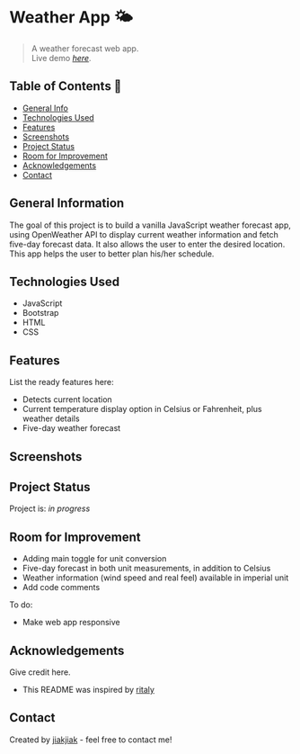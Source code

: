 # Weather App 🌤
> A weather forecast web app. <br />
> Live demo [_here_](https://jkjkjk.netlify.app/).

## Table of Contents 🧾
* [General Info](#general-information)
* [Technologies Used](#technologies-used)
* [Features](#features)
* [Screenshots](#screenshots)
* [Project Status](#project-status)
* [Room for Improvement](#room-for-improvement)
* [Acknowledgements](#acknowledgements)
* [Contact](#contact)


## General Information
The goal of this project is to build a vanilla JavaScript weather forecast app, using OpenWeather API to display current weather information and fetch five-day forecast data. It also allows the user to enter the desired location. This app helps the user to better plan his/her schedule. 


## Technologies Used
- JavaScript
- Bootstrap
- HTML
- CSS


## Features
List the ready features here:
- Detects current location
- Current temperature display option in Celsius or Fahrenheit, plus weather details
- Five-day weather forecast


## Screenshots
<!--![Example screenshot](./img/screenshot.png)-->


## Project Status
Project is: _in progress_

## Room for Improvement
- Adding main toggle for unit conversion
- Five-day forecast in both unit measurements, in addition to Celsius
- Weather information (wind speed and real feel) available in imperial unit
- Add code comments

To do:
- Make web app responsive


## Acknowledgements
Give credit here.
- This README was inspired by [ritaly](https://github.com/ritaly)


## Contact
Created by [jiakjiak](https://jiakjiak.netlify.app/#contact) - feel free to contact me!
